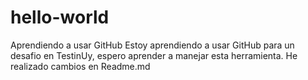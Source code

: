 # hello-world
Aprendiendo a usar GitHub
Estoy aprendiendo a usar GitHub para un desafio en TestinUy, espero aprender a manejar esta herramienta.
He realizado cambios en Readme.md  
